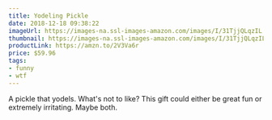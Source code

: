 ```yaml
---
title: Yodeling Pickle
date: 2018-12-18 09:38:22
imageUrl: https://images-na.ssl-images-amazon.com/images/I/31TjjQLqzIL._SY450_.jpg
thumbnail: https://images-na.ssl-images-amazon.com/images/I/31TjjQLqzIL._SR600,315_.jpg
productLink: https://amzn.to/2V3Va6r
price: $59.96
tags:
- funny
- wtf
---
```


A pickle that yodels. What's not to like? This gift could either be great fun or extremely irritating. Maybe both.
